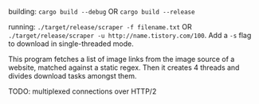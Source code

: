 building: `cargo build --debug` OR `cargo build --release`

running: `./target/release/scraper -f filename.txt` OR `./target/release/scraper -u http://name.tistory.com/100`. Add a `-s` flag to download in single-threaded mode.

This program fetches a list of image links from the image source of a website, matched against a static regex. Then it creates 4 threads and divides download tasks amongst them.

TODO: multiplexed connections over HTTP/2